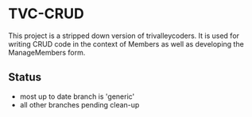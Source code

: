 # TVC-CRUD

This project is a stripped down version of trivalleycoders. It is used for writing CRUD code in the context of Members as well as developing the ManageMembers form.

## Status
- most up to date branch is 'generic'
- all other branches pending clean-up
